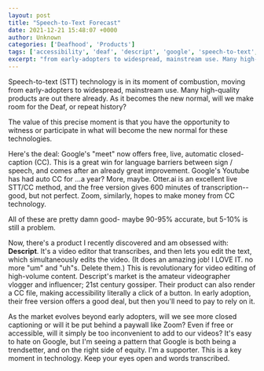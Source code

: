 ```yaml
---
layout: post
title: "Speech-to-Text Forecast"
date: 2021-12-21 15:48:07 +0000
author: Unknown
categories: ['Deafhood', 'Products']
tags: ['accessibility', 'deaf', 'descript', 'google', 'speech-to-text', 'technology', 'zoom']
excerpt: "from early-adopters to widespread, mainstream use. Many high-quality products are out there already. As it becomes the new normal, will we make room for the Deaf, or repeat history?"
---
```


<!-- wp:paragraph -->


Speech-to-text (STT) technology is in its moment of combustion, moving from early-adopters to widespread, mainstream use. Many high-quality products are out there already. As it becomes the new normal, will we make room for the Deaf, or repeat history?


<!-- /wp:paragraph -->

<!-- wp:paragraph -->


The value of this precise moment is that you have the opportunity to witness or participate in what will become the new normal for these technologies. 


<!-- /wp:paragraph -->

<!-- wp:paragraph -->


Here's the deal: Google's "meet" now offers free, live, automatic closed-caption (CC). This is a great win for language barriers between sign / speech, and comes after an already great improvement. Google's Youtube has had auto CC for ...a year? More, maybe. Otter.ai is an excellent live STT/CC method, and the free version gives 600 minutes of transcription--good, but not perfect. Zoom, similarly, hopes to make money from CC technology. 


<!-- /wp:paragraph -->

<!-- wp:paragraph -->


All of these are pretty damn good- maybe 90-95% accurate, but 5-10% is still a problem. 


<!-- /wp:paragraph -->

<!-- wp:paragraph -->


Now, there's a product I recently discovered and am obsessed with: **Descript**. It's a video editor that transcribes, and then lets you edit the text, which simultaneously edits the video. (It does an amazing job! I LOVE IT. no more "um" and "uh"s. Delete them.) This is revolutionary for video editing of high-volume content. Descript's market is the amateur videographer vlogger and influencer; 21st century gossiper. Their product can also render a CC file, making accessibility literally a click of a button. In early adoption, their free version offers a good deal, but then you'll need to pay to rely on it. 


<!-- /wp:paragraph -->

<!-- wp:paragraph -->


As the market evolves beyond early adopters, will we see more closed captioning or will it be put behind a paywall like Zoom? Even if free or accessible, will it simply be too inconvenient to add to our videos? It's easy to hate on Google, but I'm seeing a pattern that Google is both being a trendsetter, and on the right side of equity. I'm a supporter. This is a key moment in technology. Keep your eyes open and words transcribed.


<!-- /wp:paragraph -->